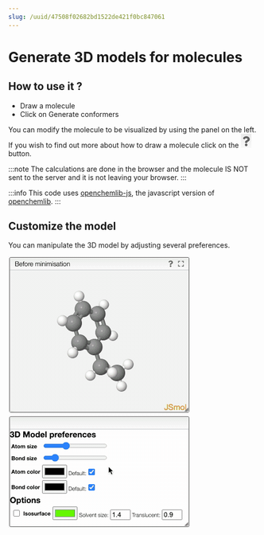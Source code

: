 ```yaml
---
slug: /uuid/47508f02682bd1522de421f0bc847061
---
```


# Generate 3D models for molecules

## How to use it ?

- Draw a molecule
- Click on Generate conformers

You can modify the molecule to be visualized by using the panel on the left. If you wish to find out more about how to draw a molecule click on the ![](questionmark.png) button.

:::note
The calculations are done in the browser and the molecule IS NOT sent to the server and it is not leaving your browser.
:::

:::info
This code uses [openchemlib-js](https://github.com/cheminfo/openchemlib-js), the javascript version of [openchemlib](https://github.com/Actelion/openchemlib).
:::

## Customize the model

You can manipulate the 3D model by adjusting several preferences.

![](3dpref.gif)
